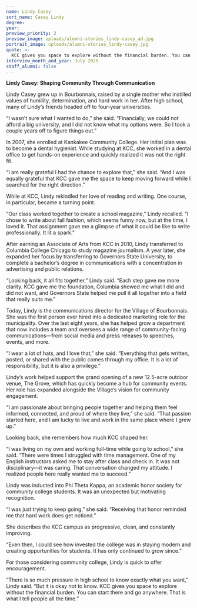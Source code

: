 ```yaml
---
name: Lindy Casey
sort_name: Casey Lindy
degree:
year:
preview_priority: 2
preview_image: uploads/alumni-stories_lindy-casey_ad.jpg
portrait_image: uploads/alumni-stories_lindy-casey.jpg
quote: >-
  KCC gives you space to explore without the financial burden. You can start there and go anywhere.
interview_month_and_year: July 2025
staff_alumni: false
---
```

**Lindy Casey: Shaping Community Through Communication**

Lindy Casey grew up in Bourbonnais, raised by a single mother who instilled values of humility, determination, and hard work in her. After high school, many of Lindy’s friends headed off to four-year universities.

“I wasn’t sure what I wanted to do,” she said. “Financially, we could not afford a big university, and I did not know what my options were. So I took a couple years off to figure things out.”

In 2007, she enrolled at Kankakee Community College. Her initial plan was to become a dental hygienist. While studying at KCC, she worked in a dental office to get hands-on experience and quickly realized it was not the right fit.

“I am really grateful I had the chance to explore that,” she said. “And I was equally grateful that KCC gave me the space to keep moving forward while I searched for the right direction.”

While at KCC, Lindy rekindled her love of reading and writing. One course, in particular, became a turning point.

“Our class worked together to create a school magazine,” Lindy recalled. “I chose to write about fall fashion, which seems funny now, but at the time, I loved it. That assignment gave me a glimpse of what it could be like to write professionally. It lit a spark.”

After earning an Associate of Arts from KCC in 2010, Lindy transferred to Columbia College Chicago to study magazine journalism. A year later, she expanded her focus by transferring to Governors State University, to complete a bachelor’s degree in communications with a concentration in advertising and public relations.

“Looking back, it all fits together,” Lindy said. “Each step gave me more clarity. KCC gave me the foundation, Columbia showed me what I did and did not want, and Governors State helped me pull it all together into a field that really suits me.”

Today, Lindy is the communications director for the Village of Bourbonnais. She was the first person ever hired into a dedicated marketing role for the municipality. Over the last eight years, she has helped grow a department that now includes a team and oversees a wide range of community-facing communications—from social media and press releases to speeches, events, and more.

“I wear a lot of hats, and I love that,” she said. “Everything that gets written, posted, or shared with the public comes through my office. It is a lot of responsibility, but it is also a privilege.”

Lindy’s work helped support the grand opening of a new 12.5-acre outdoor venue, The Grove, which has quickly become a hub for community events. Her role has expanded alongside the Village’s vision for community engagement.

“I am passionate about bringing people together and helping them feel informed, connected, and proud of where they live,” she said. “That passion started here, and I am lucky to live and work in the same place where I grew up.”

Looking back, she remembers how much KCC shaped her.

“I was living on my own and working full-time while going to school,” she said. “There were times I struggled with time management. One of my English instructors asked me to stay after class and check in. It was not disciplinary—it was caring. That conversation changed my attitude. I realized people here really wanted me to succeed.”

Lindy was inducted into Phi Theta Kappa, an academic honor society for community college students. It was an unexpected but motivating recognition.

“I was just trying to keep going,” she said. “Receiving that honor reminded me that hard work does get noticed.”

She describes the KCC campus as progressive, clean, and constantly improving.

“Even then, I could see how invested the college was in staying modern and creating opportunities for students. It has only continued to grow since.”

For those considering community college, Lindy is quick to offer encouragement.

“There is so much pressure in high school to know exactly what you want,” Lindy said. “But it is okay not to know. KCC gives you space to explore without the financial burden. You can start there and go anywhere. That is what I tell people all the time.”
